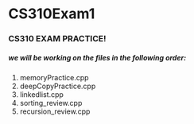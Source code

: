 # CS310Exam1

<h3>CS310 EXAM PRACTICE!</h3>

<h5>we will be working on the files in the following order:</h5>
<ol>
  <li>memoryPractice.cpp</li>
  <li>deepCopyPractice.cpp</li>
  <li>linkedlist.cpp</li>
  <li>sorting_review.cpp</li>
  <li>recursion_review.cpp</li>
</ol>
